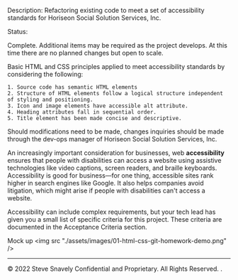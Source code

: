 Description: 
Refactoring existing code to meet a set of accessibility standards for Horiseon Social Solution Services, Inc.

Status: 

Complete. 
Additional items may be required as the project develops. At this time there are no planned changes but open to scale.

Basic HTML and CSS principles applied to meet accessibility standards by considering the following:

    1. Source code has semantic HTML elements
    2. Structure of HTML elements follow a logical structure independent of styling and positioning.
    3. Icon and image elements have accessible alt attribute.
    4. Heading attributes fall in sequential order.
    5. Title element has been made concise and descriptive.

Should modifications need to be made, changes inquiries should be made through the dev-ops manager of Horiseon Social Solution Services, Inc.

An increasingly important consideration for businesses, web **accessibility** ensures that people with disabilities can access a website using assistive technologies like video captions, screen readers, and braille keyboards. Accessibility is good for business&mdash;for one thing, accessible sites rank higher in search engines like Google. It also helps companies avoid litigation, which might arise if people with disabilities can't access a website.

Accessibility can include complex requirements, but your tech lead has given you a small list of specific criteria for this project. These criteria are documented in the Acceptance Criteria section.


Mock up
<img src "./assets/images/01-html-css-git-homework-demo.png" />

---
© 2022 Steve Snavely Confidential and Proprietary. All Rights Reserved.
.
